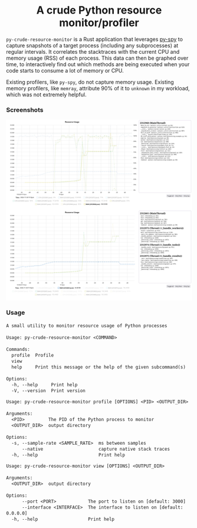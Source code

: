 <div align="center">
  <h1>A crude Python resource monitor/profiler</h1>
</div>

`py-crude-resource-monitor` is a Rust application that leverages
[py-spy](https://github.com/benfred/py-spy) to capture snapshots of a target
process (including any subprocesses) at regular intervals.
It correlates the stacktraces with the current CPU and memory usage (RSS) of
each process.
This data can then be graphed over time, to interactively find out which
methods are being executed when your code starts to consume a lot of memory or
CPU.

Existing profilers, like `py-spy`, do not capture memory usage.
Existing memory profilers, like `memray`, attribute 90% of it to `unknown` in
my workload, which was not extremely helpful.

### Screenshots
<img align="middle" src="https://github.com/I-Al-Istannen/py-crude-resource-monitor/blob/master/media/example_01.jpg?raw=true">

<img align="middle" src="https://github.com/I-Al-Istannen/py-crude-resource-monitor/blob/master/media/example_02.jpg?raw=true">

### Usage

```
A small utility to monitor resource usage of Python processes

Usage: py-crude-resource-monitor <COMMAND>

Commands:
  profile  Profile
  view
  help     Print this message or the help of the given subcommand(s)

Options:
  -h, --help     Print help
  -V, --version  Print version
```

```
Usage: py-crude-resource-monitor profile [OPTIONS] <PID> <OUTPUT_DIR>

Arguments:
  <PID>         The PID of the Python process to monitor
  <OUTPUT_DIR>  output directory

Options:
  -s, --sample-rate <SAMPLE_RATE>  ms between samples
      --native                     capture native stack traces
  -h, --help                       Print help
```

```
Usage: py-crude-resource-monitor view [OPTIONS] <OUTPUT_DIR>

Arguments:
  <OUTPUT_DIR>  output directory

Options:
      --port <PORT>            The port to listen on [default: 3000]
      --interface <INTERFACE>  The interface to listen on [default: 0.0.0.0]
  -h, --help                   Print help
```
